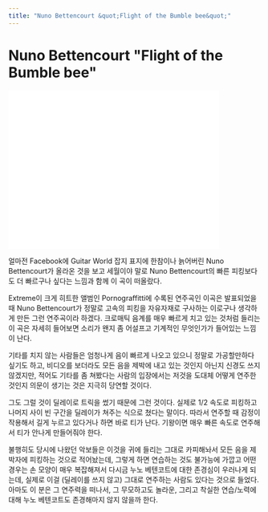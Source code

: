 ```yaml
---
title: "Nuno Bettencourt &quot;Flight of the Bumble bee&quot;"
---
```

# Nuno Bettencourt &quot;Flight of the Bumble bee&quot;









<iframe width="420" height="315" src="//www.youtube.com/embed/d6DYsi9lBcI" frameborder="0" allowfullscreen=""></iframe>







얼마전 Facebook에 Guitar World 잡지 표지에 한참이나 늙어버린 Nuno Bettencourt가 올라온 것을 보고 세월이야 말로 Nuno Bettencourt의 빠른 피킹보다도 더 빠르구나 싶다는 느낌과 함께 이 곡이 떠올랐다.




Extreme이 크게 히트한 앨범인 Pornograffitti에 수록된 연주곡인 이곡은 발표되었을 때 Nuno Bettencourt가 정말로 고속의 피킹을 자유자재로 구사하는 이로구나 생각하게 만든 그런 연주곡이라 하겠다. 크로매틱 음계를 매우 빠르게 치고 있는 것처럼 들리는 이 곡은 자세히 들어보면 소리가 왠지 좀 어설프고 기계적인 무엇인가가 들어있는 느낌이 난다.




기타를 치지 않는 사람들은 엄청나게 음이 빠르게 나오고 있으니 정말로 가공할만하다 싶기도 하고, 비디오를 보더라도 모든 음을 제박에 내고 있는 것인지 아닌지 신경도 쓰지 않겠지만, 적어도 기타를 좀 쳐봤다는 사람의 입장에서는 저것을 도대체 어떻게 연주한 것인지 의문이 생기는 것은 지극히 당연할 것이다.




그도 그럴 것이 딜레이로 트릭을 썼기 때문에 그런 것이다. 실제로 1/2 속도로 피킹하고 나머지 사이 빈 구간을 딜레이가 쳐주는 식으로 쳤다는 말이다. 따라서 연주할 때 감정이 작용해서 길게 누르고 있다거나 하면 바로 티가 난다. 기왕이면 매우 빠른 속도로 연주해서 티가 안나게 만들어줘야 한다.




불행히도 당시에 나왔던 악보들은 이것을 귀에 들리는 그대로 카피해놔서 모든 음을 제 박자에 피킹하는 것으로 적어놨는데, 그렇게 하면 연습하는 것도 불가능에 가깝고 어떤 경우는 손 모양이 매우 복잡해져서 다시금 누노 베텐코트에 대한 존경심이 우러나게 되는데, 실제로 이걸 (딜레이를 쓰지 않고) 그대로 연주하는 사람도 있다는 것으로 들었다. 아마도 이 분은 그 연주력을 떠나서, 그 무모하고도 놀라운, 그리고 착실한 연습/노력에 대해 누노 베텐코트도 존경해마지 않지 않을까 한다.




